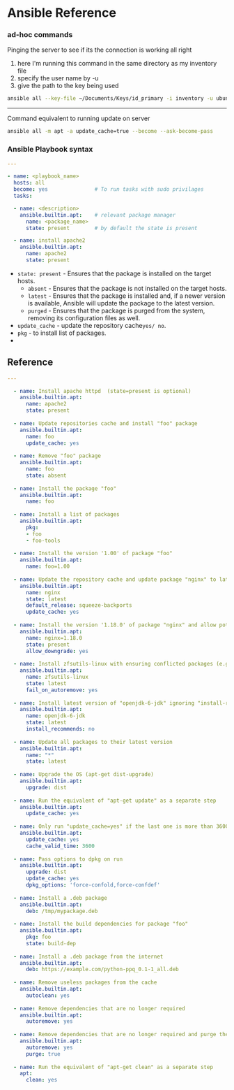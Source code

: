 # Ansible Reference

### ad-hoc commands
Pinging the server to see if its the connection is working all right

  1. here I'm running this command in the same directory as my inventory file
  2. specify the user name by -u
  3. give the path to the key being used
  
```bash
ansible all --key-file ~/Documents/Keys/id_primary -i inventory -u ubuntu -m ping
```
---
Command equivalent to running update on server

```bash
ansible all -m apt -a update_cache=true --become --ask-become-pass
```

### Ansible Playbook syntax

```yml
---

- name: <playbook_name>
  hosts: all
  become: yes               # To run tasks with sudo privilages
  tasks:

  - name: <description>
    ansible.builtin.apt:    # relevant package manager
      name: <package_name>
      state: present        # by default the state is present 

  - name: install apache2
    ansible.builtin.apt:
      name: apache2
      state: present
```


	  
	  
- ```state: present```	- Ensures that the package is installed on the target hosts.
  - ```absent```	- Ensures that the package is not installed on the target hosts.
  - ```latest```	- Ensures that the package is installed and, if a newer version is 	available, Ansible will update the package to the latest version.
  - ```purged```	- Ensures that the package is purged from the system, removing its configuration files as well.
- ```update_cache```	- update the repository cache```yes/ no```.
- ```pkg```		- to install list of packages.
- 


## Reference 
```yml
---

  - name: Install apache httpd  (state=present is optional)
    ansible.builtin.apt:
      name: apache2
      state: present
  
  - name: Update repositories cache and install "foo" package
    ansible.builtin.apt:
      name: foo
      update_cache: yes
  
  - name: Remove "foo" package
    ansible.builtin.apt:
      name: foo
      state: absent
  
  - name: Install the package "foo"
    ansible.builtin.apt:
      name: foo
  
  - name: Install a list of packages
    ansible.builtin.apt:
      pkg:
      - foo
      - foo-tools
  
  - name: Install the version '1.00' of package "foo"
    ansible.builtin.apt:
      name: foo=1.00
  
  - name: Update the repository cache and update package "nginx" to latest version using default release squeeze-backport
    ansible.builtin.apt:
      name: nginx
      state: latest
      default_release: squeeze-backports
      update_cache: yes
  
  - name: Install the version '1.18.0' of package "nginx" and allow potential downgrades
    ansible.builtin.apt:
      name: nginx=1.18.0
      state: present
      allow_downgrade: yes
  
  - name: Install zfsutils-linux with ensuring conflicted packages (e.g. zfs-fuse) will not be removed.
    ansible.builtin.apt:
      name: zfsutils-linux
      state: latest
      fail_on_autoremove: yes
  
  - name: Install latest version of "openjdk-6-jdk" ignoring "install-recommends"
    ansible.builtin.apt:
      name: openjdk-6-jdk
      state: latest
      install_recommends: no
  
  - name: Update all packages to their latest version
    ansible.builtin.apt:
      name: "*"
      state: latest
  
  - name: Upgrade the OS (apt-get dist-upgrade)
    ansible.builtin.apt:
      upgrade: dist
  
  - name: Run the equivalent of "apt-get update" as a separate step
    ansible.builtin.apt:
      update_cache: yes
  
  - name: Only run "update_cache=yes" if the last one is more than 3600 seconds ago
    ansible.builtin.apt:
      update_cache: yes
      cache_valid_time: 3600
  
  - name: Pass options to dpkg on run
    ansible.builtin.apt:
      upgrade: dist
      update_cache: yes
      dpkg_options: 'force-confold,force-confdef'
  
  - name: Install a .deb package
    ansible.builtin.apt:
      deb: /tmp/mypackage.deb
  
  - name: Install the build dependencies for package "foo"
    ansible.builtin.apt:
      pkg: foo
      state: build-dep
  
  - name: Install a .deb package from the internet
    ansible.builtin.apt:
      deb: https://example.com/python-ppq_0.1-1_all.deb
  
  - name: Remove useless packages from the cache
    ansible.builtin.apt:
      autoclean: yes
  
  - name: Remove dependencies that are no longer required
    ansible.builtin.apt:
      autoremove: yes
  
  - name: Remove dependencies that are no longer required and purge their configuration files
    ansible.builtin.apt:
      autoremove: yes
      purge: true
  
  - name: Run the equivalent of "apt-get clean" as a separate step
    apt:
      clean: yes
```
